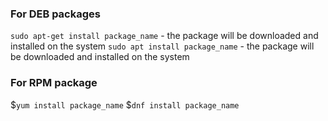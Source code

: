 ### For DEB packages
`sudo apt-get install package_name` - the package will be downloaded and installed on the system
`sudo apt install package_name` - the package will be downloaded and installed on the system
### For RPM package
$`yum install package_name`
$`dnf install package_name`
